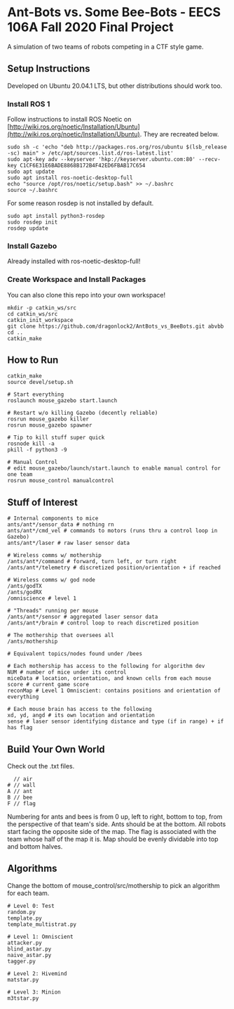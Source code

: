 # Ant-Bots vs. Some Bee-Bots - EECS 106A Fall 2020 Final Project 

A simulation of two teams of robots competing in a CTF style game.

## Setup Instructions

Developed on Ubuntu 20.04.1 LTS, but other distributions should work too.

### Install ROS 1

Follow instructions to install ROS Noetic on [http://wiki.ros.org/noetic/Installation/Ubuntu](http://wiki.ros.org/noetic/Installation/Ubuntu). They are recreated below.

	sudo sh -c 'echo "deb http://packages.ros.org/ros/ubuntu $(lsb_release -sc) main" > /etc/apt/sources.list.d/ros-latest.list'
	sudo apt-key adv --keyserver 'hkp://keyserver.ubuntu.com:80' --recv-key C1CF6E31E6BADE8868B172B4F42ED6FBAB17C654
	sudo apt update
	sudo apt install ros-noetic-desktop-full
	echo "source /opt/ros/noetic/setup.bash" >> ~/.bashrc
	source ~/.bashrc

For some reason rosdep is not installed by default.

	sudo apt install python3-rosdep
	sudo rosdep init
	rosdep update

### Install Gazebo

Already installed with ros-noetic-desktop-full!

### Create Workspace and Install Packages

You can also clone this repo into your own workspace!

	mkdir -p catkin_ws/src
	cd catkin_ws/src
	catkin_init_workspace
	git clone https://github.com/dragonlock2/AntBots_vs_BeeBots.git abvbb
	cd ..
	catkin_make

## How to Run

	catkin_make
	source devel/setup.sh

	# Start everything
	roslaunch mouse_gazebo start.launch

	# Restart w/o killing Gazebo (decently reliable)
	rosrun mouse_gazebo killer
	rosrun mouse_gazebo spawner

	# Tip to kill stuff super quick
	rosnode kill -a
	pkill -f python3 -9

	# Manual Control
	# edit mouse_gazebo/launch/start.launch to enable manual control for one team
	rosrun mouse_control manualcontrol

## Stuff of Interest

	# Internal components to mice
	ants/ant*/sensor_data # nothing rn
	ants/ant*/cmd_vel # commands to motors (runs thru a control loop in Gazebo)
	ants/ant*/laser # raw laser sensor data

	# Wireless comms w/ mothership
	/ants/ant*/command # forward, turn left, or turn right
	/ants/ant*/telemetry # discretized position/orientation + if reached

	# Wireless comms w/ god node
	/ants/godTX
	/ants/godRX
	/omniscience # level 1

	# "Threads" running per mouse
	/ants/ant*/sensor # aggregated laser sensor data
	/ants/ant*/brain # control loop to reach discretized position

	# The mothership that oversees all
	/ants/mothership

	# Equivalent topics/nodes found under /bees

	# Each mothership has access to the following for algorithm dev
	NUM # number of mice under its control
	miceData # location, orientation, and known cells from each mouse
	score # current game score
	reconMap # Level 1 Omniscient: contains positions and orientation of everything

	# Each mouse brain has access to the following
	xd, yd, angd # its own location and orientation
	sense # laser sensor identifying distance and type (if in range) + if has flag


## Build Your Own World

Check out the .txt files.

	  // air
	# // wall
	A // ant
	B // bee
	F // flag

Numbering for ants and bees is from 0 up, left to right, bottom to top, from the perspective of that team's side. Ants should be at the bottom. All robots start facing the opposite side of the map. The flag is associated with the team whose half of the map it is. Map should be evenly dividable into top and bottom halves.

## Algorithms

Change the bottom of mouse_control/src/mothership to pick an algorithm for each team.

	# Level 0: Test
	random.py
	template.py
	template_multistrat.py

	# Level 1: Omniscient
	attacker.py
	blind_astar.py
	naive_astar.py
	tagger.py

	# Level 2: Hivemind
	matstar.py

	# Level 3: Minion
	m3tstar.py